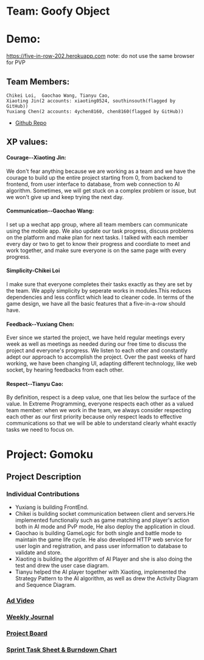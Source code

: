 # Team: Goofy Object

# Demo: 
https://five-in-row-202.herokuapp.com note: do not use the same browser for PVP

## Team Members: 
    Chikei Loi,  Gaochao Wang, Tianyu Cao, 
    Xiaoting Jin(2 accounts: xiaoting0524, southinsouth(flagged by GitHub))
    Yuxiang Chen(2 accounts: 4ychen8160, chen8160(flagged by GitHub))
  

* [Github Repo](https://github.com/nguyensjsu/sp19-202-goofy-object)


## XP values:

#### Courage--Xiaoting Jin:
We don't fear anything because we are working as a team and we have the courage to build up the entire project starting from 0, from backend to frontend, from user interface to database, from web connection to AI algorithm. Sometimes, we will get stuck on a complex problem or issue, but we won't give up and keep trying the next day.

#### Communication--Gaochao Wang:
I set up a wechat app group, where all team members can communicate using the mobile app. We also update our task progress, discuss problems on the platform and make plan for next tasks. I talked with each member every day or two to get to know their progress and coordiate to meet and work together, and make sure everyone is on the same page with every progress.  


#### Simplicity-Chikei Loi
I make sure that everyone completes their tasks exactly as they are set by the team. We apply simplicity by seperate works in modules.This reduces dependencies and less conflict which lead to cleaner code. In terms of the game design, we have all the basic features that a five-in-a-row should have.

#### Feedback--Yuxiang Chen:
Ever since we started the project, we have held regular meetings every week as well as meetings as needed during our free time to discuss the project and everyone's progress. We listen to each other and constantly adept our approach to accomplish the project. Over the past weeks of hard working, we have been changing UI, adapting different technology, like web socket, by hearing feedbacks from each other. 

#### Respect--Tianyu Cao:
By definition, respect is a deep value, one that lies below the surface of the value. In Extreme Programming, everyone respects each other as a valued team member: when we work in the team, we always consider respecting each other as our first priority because only respect leads to effective communications so that we will be able to understand clearly whaht exactly tasks we need to focus on.

# Project: Gomoku

## Project Description

### Individual Contributions
- Yuxiang is building FrontEnd. 
- Chikei is building socket communication between client and servers.He implemented functionaliy such as game matching and player's action both in AI mode and PvP mode,  He also deploy the application in cloud. 
- Gaochao is building GameLogic for both single and battle mode to maintain the game life cycle. He also developed HTTP web service for user login and registration, and pass user information to database to validate and store. 
- Xiaoting is building the algorithm of AI Player and she is also doing the test and drew the user case diagram.
- Tianyu helped the AI player together with Xiaoting, implemented the Strategy Pattern to the AI algorithm, as well as drew the Activity Diagram and Sequence Diagram.

### [Ad Video](https://www.youtube.com/watch?v=23SZd8M2BZw)

### [Weekly Journal](https://github.com/nguyensjsu/sp19-202-goofy-object/tree/master/journal)

### [Project Board](https://github.com/nguyensjsu/sp19-202-goofy-object/projects/1)

### [Sprint Task Sheet & Burndown Chart](https://docs.google.com/spreadsheets/d/13YAaGfeRiF0rj4Qpr68T6z8qjsHzUiTO1b6WXLedpbY/edit#gid=0)


